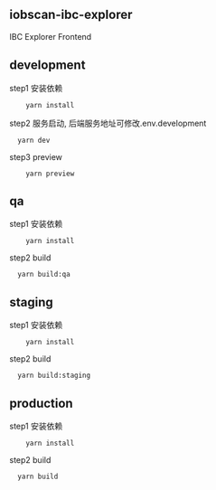 ## iobscan-ibc-explorer
IBC Explorer Frontend


## development
step1 安装依赖
```
 	yarn install
```
step2 服务启动, 后端服务地址可修改.env.development
```
  yarn dev
```

step3 preview
```
	yarn preview
```

## qa
step1 安装依赖
```
 	yarn install
```

step2 build
```
  yarn build:qa
```

## staging
step1 安装依赖
```
 	yarn install
```

step2 build
```
  yarn build:staging
```

## production
step1 安装依赖
```
 	yarn install
```

step2 build
```
  yarn build
```